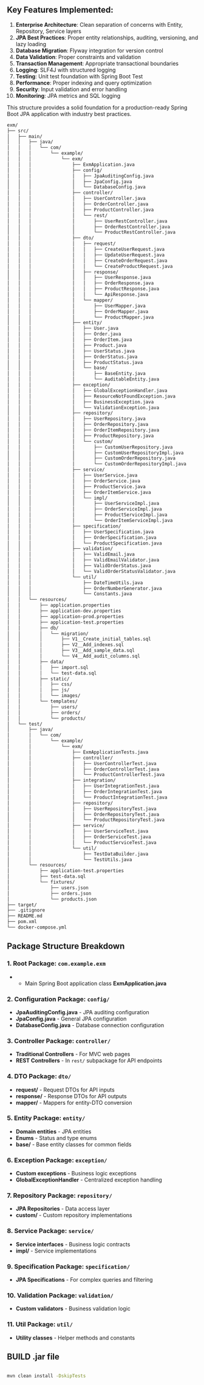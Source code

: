 ## Key Features Implemented:
1. **Enterprise Architecture**: Clean separation of concerns with Entity, Repository, Service layers
2. **JPA Best Practices**: Proper entity relationships, auditing, versioning, and lazy loading
3. **Database Migration**: Flyway integration for version control
4. **Data Validation**: Proper constraints and validation
5. **Transaction Management**: Appropriate transactional boundaries
6. **Logging**: SLF4J with structured logging
7. **Testing**: Unit test foundation with Spring Boot Test
8. **Performance**: Proper indexing and query optimization
9. **Security**: Input validation and error handling
10. **Monitoring**: JPA metrics and SQL logging

This structure provides a solid foundation for a production-ready Spring Boot JPA application with industry best practices.

```bash
exm/
├── src/
│   ├── main/
│   │   ├── java/
│   │   │   └── com/
│   │   │       └── example/
│   │   │           └── exm/
│   │   │               ├── ExmApplication.java
│   │   │               ├── config/
│   │   │               │   ├── JpaAuditingConfig.java
│   │   │               │   ├── JpaConfig.java
│   │   │               │   └── DatabaseConfig.java
│   │   │               ├── controller/
│   │   │               │   ├── UserController.java
│   │   │               │   ├── OrderController.java
│   │   │               │   ├── ProductController.java
│   │   │               │   └── rest/
│   │   │               │       ├── UserRestController.java
│   │   │               │       ├── OrderRestController.java
│   │   │               │       └── ProductRestController.java
│   │   │               ├── dto/
│   │   │               │   ├── request/
│   │   │               │   │   ├── CreateUserRequest.java
│   │   │               │   │   ├── UpdateUserRequest.java
│   │   │               │   │   ├── CreateOrderRequest.java
│   │   │               │   │   └── CreateProductRequest.java
│   │   │               │   ├── response/
│   │   │               │   │   ├── UserResponse.java
│   │   │               │   │   ├── OrderResponse.java
│   │   │               │   │   ├── ProductResponse.java
│   │   │               │   │   └── ApiResponse.java
│   │   │               │   └── mapper/
│   │   │               │       ├── UserMapper.java
│   │   │               │       ├── OrderMapper.java
│   │   │               │       └── ProductMapper.java
│   │   │               ├── entity/
│   │   │               │   ├── User.java
│   │   │               │   ├── Order.java
│   │   │               │   ├── OrderItem.java
│   │   │               │   ├── Product.java
│   │   │               │   ├── UserStatus.java
│   │   │               │   ├── OrderStatus.java
│   │   │               │   ├── ProductStatus.java
│   │   │               │   └── base/
│   │   │               │       ├── BaseEntity.java
│   │   │               │       └── AuditableEntity.java
│   │   │               ├── exception/
│   │   │               │   ├── GlobalExceptionHandler.java
│   │   │               │   ├── ResourceNotFoundException.java
│   │   │               │   ├── BusinessException.java
│   │   │               │   └── ValidationException.java
│   │   │               ├── repository/
│   │   │               │   ├── UserRepository.java
│   │   │               │   ├── OrderRepository.java
│   │   │               │   ├── OrderItemRepository.java
│   │   │               │   ├── ProductRepository.java
│   │   │               │   └── custom/
│   │   │               │       ├── CustomUserRepository.java
│   │   │               │       ├── CustomUserRepositoryImpl.java
│   │   │               │       ├── CustomOrderRepository.java
│   │   │               │       └── CustomOrderRepositoryImpl.java
│   │   │               ├── service/
│   │   │               │   ├── UserService.java
│   │   │               │   ├── OrderService.java
│   │   │               │   ├── ProductService.java
│   │   │               │   ├── OrderItemService.java
│   │   │               │   └── impl/
│   │   │               │       ├── UserServiceImpl.java
│   │   │               │       ├── OrderServiceImpl.java
│   │   │               │       ├── ProductServiceImpl.java
│   │   │               │       └── OrderItemServiceImpl.java
│   │   │               ├── specification/
│   │   │               │   ├── UserSpecification.java
│   │   │               │   ├── OrderSpecification.java
│   │   │               │   └── ProductSpecification.java
│   │   │               ├── validation/
│   │   │               │   ├── ValidEmail.java
│   │   │               │   ├── ValidEmailValidator.java
│   │   │               │   ├── ValidOrderStatus.java
│   │   │               │   └── ValidOrderStatusValidator.java
│   │   │               └── util/
│   │   │                   ├── DateTimeUtils.java
│   │   │                   ├── OrderNumberGenerator.java
│   │   │                   └── Constants.java
│   │   └── resources/
│   │       ├── application.properties
│   │       ├── application-dev.properties
│   │       ├── application-prod.properties
│   │       ├── application-test.properties
│   │       ├── db/
│   │       │   └── migration/
│   │       │       ├── V1__Create_initial_tables.sql
│   │       │       ├── V2__Add_indexes.sql
│   │       │       ├── V3__Add_sample_data.sql
│   │       │       └── V4__Add_audit_columns.sql
│   │       ├── data/
│   │       │   ├── import.sql
│   │       │   └── test-data.sql
│   │       ├── static/
│   │       │   ├── css/
│   │       │   ├── js/
│   │       │   └── images/
│   │       └── templates/
│   │           ├── users/
│   │           ├── orders/
│   │           └── products/
│   └── test/
│       ├── java/
│       │   └── com/
│       │       └── example/
│       │           └── exm/
│       │               ├── ExmApplicationTests.java
│       │               ├── controller/
│       │               │   ├── UserControllerTest.java
│       │               │   ├── OrderControllerTest.java
│       │               │   └── ProductControllerTest.java
│       │               ├── integration/
│       │               │   ├── UserIntegrationTest.java
│       │               │   ├── OrderIntegrationTest.java
│       │               │   └── ProductIntegrationTest.java
│       │               ├── repository/
│       │               │   ├── UserRepositoryTest.java
│       │               │   ├── OrderRepositoryTest.java
│       │               │   └── ProductRepositoryTest.java
│       │               ├── service/
│       │               │   ├── UserServiceTest.java
│       │               │   ├── OrderServiceTest.java
│       │               │   └── ProductServiceTest.java
│       │               └── util/
│       │                   ├── TestDataBuilder.java
│       │                   └── TestUtils.java
│       └── resources/
│           ├── application-test.properties
│           ├── test-data.sql
│           └── fixtures/
│               ├── users.json
│               ├── orders.json
│               └── products.json
├── target/
├── .gitignore
├── README.md
├── pom.xml
└── docker-compose.yml
```
## Package Structure Breakdown
### 1. **Root Package**: `com.example.exm`
- - Main Spring Boot application class **ExmApplication.java**

### 2. **Configuration Package**: `config/`
- **JpaAuditingConfig.java** - JPA auditing configuration
- **JpaConfig.java** - General JPA configuration
- **DatabaseConfig.java** - Database connection configuration

### 3. **Controller Package**: `controller/`
- **Traditional Controllers** - For MVC web pages
- **REST Controllers** - In `rest/` subpackage for API endpoints

### 4. **DTO Package**: `dto/`
- **request/** - Request DTOs for API inputs
- **response/** - Response DTOs for API outputs
- **mapper/** - Mappers for entity-DTO conversion

### 5. **Entity Package**: `entity/`
- **Domain entities** - JPA entities
- **Enums** - Status and type enums
- **base/** - Base entity classes for common fields

### 6. **Exception Package**: `exception/`
- **Custom exceptions** - Business logic exceptions
- **GlobalExceptionHandler** - Centralized exception handling

### 7. **Repository Package**: `repository/`
- **JPA Repositories** - Data access layer
- **custom/** - Custom repository implementations

### 8. **Service Package**: `service/`
- **Service interfaces** - Business logic contracts
- **impl/** - Service implementations

### 9. **Specification Package**: `specification/`
- **JPA Specifications** - For complex queries and filtering

### 10. **Validation Package**: `validation/`
- **Custom validators** - Business validation logic

### 11. **Util Package**: `util/`
- **Utility classes** - Helper methods and constants


## BUILD .jar file

```bash

mvn clean install -DskipTests

```